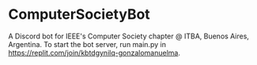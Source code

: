 # ComputerSocietyBot
A Discord bot for IEEE's Computer Society chapter @ ITBA, Buenos Aires, Argentina. 
To start the bot server, run main.py in https://replit.com/join/kbtdgynilq-gonzalomanuelma. 

